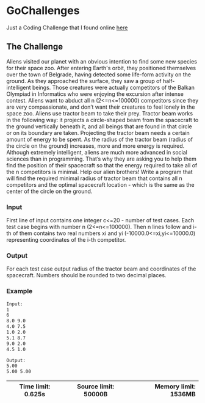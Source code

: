 # GoChallenges
Just a Coding Challenge that I found online [here](http://www.spoj.com/problems/ALIENS/)

## The Challenge

Aliens visited our planet with an obvious intention to find some new species for their space zoo. After entering Earth's orbit, they positioned themselves over the town of Belgrade, having detected some life-form activity on the ground. As they approached the surface, they saw a group of half-intelligent beings. Those creatures were actually competitors of the Balkan Olympiad in Informatics who were enjoying the excursion after intense contest. Aliens want to abduct all n (2<=n<=100000) competitors since they are very compassionate, and don’t want their creatures to feel lonely in the space zoo.
Aliens use tractor beam to take their prey. Tractor beam works in the following way: it projects a circle-shaped beam from the spacecraft to the ground vertically beneath it, and all beings that are found in that circle or on its boundary are taken. Projecting the tractor beam needs a certain amount of energy to be spent. As the radius of the tractor beam (radius of the circle on the ground) increases, more and more energy is required. Although extremely intelligent, aliens are much more advanced in social sciences than in programming. That’s why they are asking you to help them find the position of their spacecraft so that the energy required to take all of the n competitors is minimal.
Help our alien brothers! Write a program that will find the required minimal radius of tractor beam that contains all n competitors and the optimal spacecraft location - which is the same as the center of the circle on the ground.

### Input
First line of input contains one integer c<=20 - number of test cases. Each test case begins with number n (2<=n<=100000). Then n lines follow and i-th of them contains two real numbers xi and yi (-10000.0<=xi,yi<=10000.0) representing coordinates of the i-th competitor.

### Output
For each test case output radius of the tractor beam and coordinates of the spacecraft. Numbers should be rounded to two decimal places.

### Example
```bash
Input:
1
6
8.0 9.0
4.0 7.5
1.0 2.0
5.1 8.7
9.0 2.0
4.5 1.0

Output:
5.00
5.00 5.00
```
| Time limit:	0.625s | Source limit:	50000B | Memory limit:	1536MB |
| ------------------ |:---------------------:| ---------------------:|


